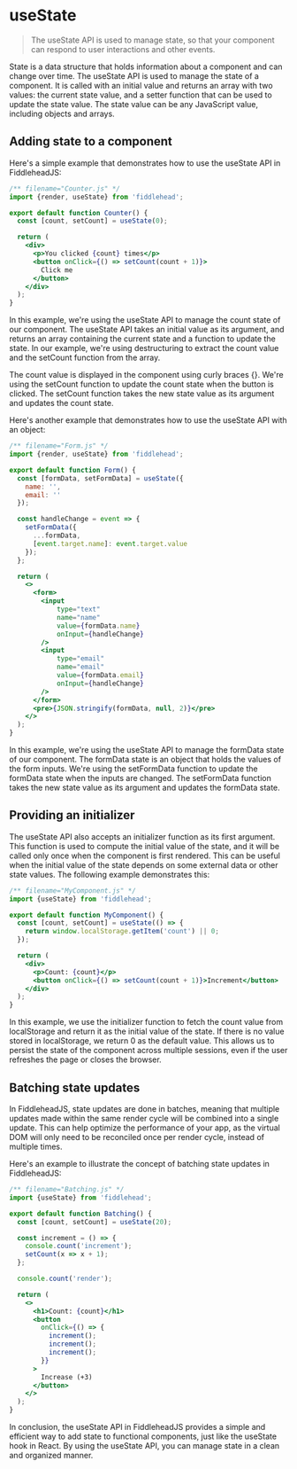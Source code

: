 # useState

> The useState API is used to manage state, so that your component can respond to user interactions and other events.

State is a data structure that holds information about a component and can change over time. The useState API is used to manage the state of a component. It is called with an initial value and returns an array with two values: the current state value, and a setter function that can be used to update the state value. The state value can be any JavaScript value, including objects and arrays.

## Adding state to a component

Here's a simple example that demonstrates how to use the useState API in FiddleheadJS:

<playground>

```jsx
/** filename="Counter.js" */
import {render, useState} from 'fiddlehead';

export default function Counter() {
  const [count, setCount] = useState(0);

  return (
    <div>
      <p>You clicked {count} times</p>
      <button onClick={() => setCount(count + 1)}>
        Click me
      </button>
    </div>
  );
}
```

</playground>

In this example, we're using the useState API to manage the count state of our component. The useState API takes an initial value as its argument, and returns an array containing the current state and a function to update the state. In our example, we're using destructuring to extract the count value and the setCount function from the array.

The count value is displayed in the component using curly braces {}. We're using the setCount function to update the count state when the button is clicked. The setCount function takes the new state value as its argument and updates the count state.

Here's another example that demonstrates how to use the useState API with an object:

<playground>

```jsx
/** filename="Form.js" */
import {render, useState} from 'fiddlehead';

export default function Form() {
  const [formData, setFormData] = useState({
    name: '',
    email: ''
  });

  const handleChange = event => {
    setFormData({
      ...formData,
      [event.target.name]: event.target.value
    });
  };

  return (
    <>
      <form>
        <input
            type="text"
            name="name"
            value={formData.name}
            onInput={handleChange}
        />
        <input
            type="email"
            name="email"
            value={formData.email}
            onInput={handleChange}
        />
      </form>
      <pre>{JSON.stringify(formData, null, 2)}</pre>
    </>
  );
}
```

</playground>

In this example, we're using the useState API to manage the formData state of our component. The formData state is an object that holds the values of the form inputs. We're using the setFormData function to update the formData state when the inputs are changed. The setFormData function takes the new state value as its argument and updates the formData state.

## Providing an initializer

The useState API also accepts an initializer function as its first argument. This function is used to compute the initial value of the state, and it will be called only once when the component is first rendered. This can be useful when the initial value of the state depends on some external data or other state values. The following example demonstrates this:

<playground>

```jsx
/** filename="MyComponent.js" */
import {useState} from 'fiddlehead';

export default function MyComponent() {
  const [count, setCount] = useState(() => {
    return window.localStorage.getItem('count') || 0;
  });

  return (
    <div>
      <p>Count: {count}</p>
      <button onClick={() => setCount(count + 1)}>Increment</button>
    </div>
  );
}
```

</playground>

In this example, we use the initializer function to fetch the count value from localStorage and return it as the initial value of the state. If there is no value stored in localStorage, we return 0 as the default value. This allows us to persist the state of the component across multiple sessions, even if the user refreshes the page or closes the browser.

## Batching state updates

In FiddleheadJS, state updates are done in batches, meaning that multiple updates made within the same render cycle will be combined into a single update. This can help optimize the performance of your app, as the virtual DOM will only need to be reconciled once per render cycle, instead of multiple times.

Here's an example to illustrate the concept of batching state updates in FiddleheadJS:

<playground>

```jsx
/** filename="Batching.js" */
import {useState} from 'fiddlehead';

export default function Batching() {
  const [count, setCount] = useState(20);

  const increment = () => {
    console.count('increment');
    setCount(x => x + 1);
  };

  console.count('render');

  return (
    <>
      <h1>Count: {count}</h1>
      <button
        onClick={() => {
          increment();
          increment();
          increment();
        }}
      >
        Increase (+3)
      </button>
    </>
  );
}
```

</playground>

In conclusion, the useState API in FiddleheadJS provides a simple and efficient way to add state to functional components, just like the useState hook in React. By using the useState API, you can manage state in a clean and organized manner.
